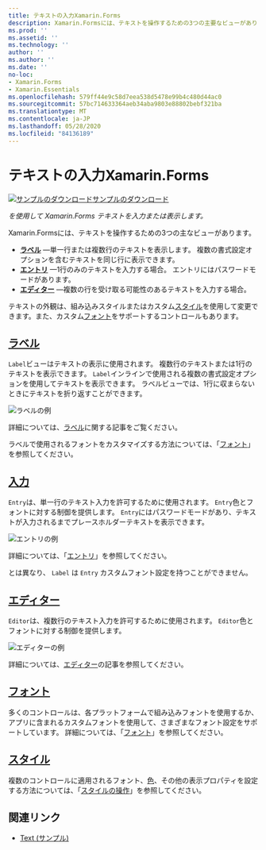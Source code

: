 ```yaml
---
title: テキストの入力Xamarin.Forms
description: Xamarin.Formsには、テキストを操作するための3つの主要なビューがあります。この記事では、アプリケーションにテキストを入力して表示する方法について説明し Xamarin.Forms ます。
ms.prod: ''
ms.assetid: ''
ms.technology: ''
author: ''
ms.author: ''
ms.date: ''
no-loc:
- Xamarin.Forms
- Xamarin.Essentials
ms.openlocfilehash: 579ff44e9c58d7eea538d5478e99b4c480d44ac0
ms.sourcegitcommit: 57bc714633364aeb34aba9803e88802bebf321ba
ms.translationtype: MT
ms.contentlocale: ja-JP
ms.lasthandoff: 05/28/2020
ms.locfileid: "84136189"
---
```

# <a name="text-in-xamarinforms"></a>テキストの入力Xamarin.Forms

[![サンプルのダウンロード](~/media/shared/download.png)サンプルのダウンロード](https://docs.microsoft.com/samples/xamarin/xamarin-forms-samples/userinterface-text)

_を使用して Xamarin.Forms テキストを入力または表示します。_

Xamarin.Formsには、テキストを操作するための3つの主なビューがあります。

- **[ラベル](#Label)** &mdash;単一行または複数行のテキストを表示します。 複数の書式設定オプションを含むテキストを同じ行に表示できます。
- **[エントリ](#Entry)** &mdash;1行のみのテキストを入力する場合。 エントリにはパスワードモードがあります。
- **[エディター](#Editor)** &mdash;複数の行を受け取る可能性のあるテキストを入力する場合。

テキストの外観は、組み込みスタイルまたはカスタム[スタイル](#Styles)を使用して変更できます。また、カスタム[フォント](#Fonts)をサポートするコントロールもあります。

<a name="Label" />

## <a name="label"></a>[ラベル](label.md)

`Label`ビューはテキストの表示に使用されます。 複数行のテキストまたは1行のテキストを表示できます。 `Label`インラインで使用される複数の書式設定オプションを使用してテキストを表示できます。 ラベルビューでは、1行に収まらないときにテキストを折り返すことができます。

![ラベルの例](images/label.png)

詳細については、[ラベル](label.md)に関する記事をご覧ください。

ラベルで使用されるフォントをカスタマイズする方法については、「[フォント](fonts.md)」を参照してください。

<a name="Entry" />

## <a name="entry"></a>[入力](entry.md)

`Entry`は、単一行のテキスト入力を許可するために使用されます。 `Entry`色とフォントに対する制御を提供します。 `Entry`にはパスワードモードがあり、テキストが入力されるまでプレースホルダーテキストを表示できます。

![エントリの例](images/entry.png)

詳細については、「[エントリ](entry.md)」を参照してください。

とは異なり、 `Label` は `Entry` カスタムフォント設定を持つことができません。

<a name="Editor" />

## <a name="editor"></a>[エディター](editor.md)

`Editor`は、複数行のテキスト入力を許可するために使用されます。 `Editor`色とフォントに対する制御を提供します。

![エディターの例](images/editor.png)

詳細については、[エディター](editor.md)の記事を参照してください。

<a name="Fonts" />

## <a name="fonts"></a>[フォント](fonts.md)

多くのコントロールは、各プラットフォームで組み込みフォントを使用するか、アプリに含まれるカスタムフォントを使用して、さまざまなフォント設定をサポートしています。 詳細については、「[フォント](fonts.md)」を参照してください。

<a name="Styles" />

## <a name="styles"></a>[スタイル](styles.md)

複数のコントロールに適用されるフォント、[色](~/xamarin-forms/user-interface/colors.md)、その他の表示プロパティを設定する方法については、「[スタイルの操作](~/xamarin-forms/user-interface/styles/index.md)」を参照してください。

## <a name="related-links"></a>関連リンク

- [Text (サンプル)](https://docs.microsoft.com/samples/xamarin/xamarin-forms-samples/userinterface-text)
